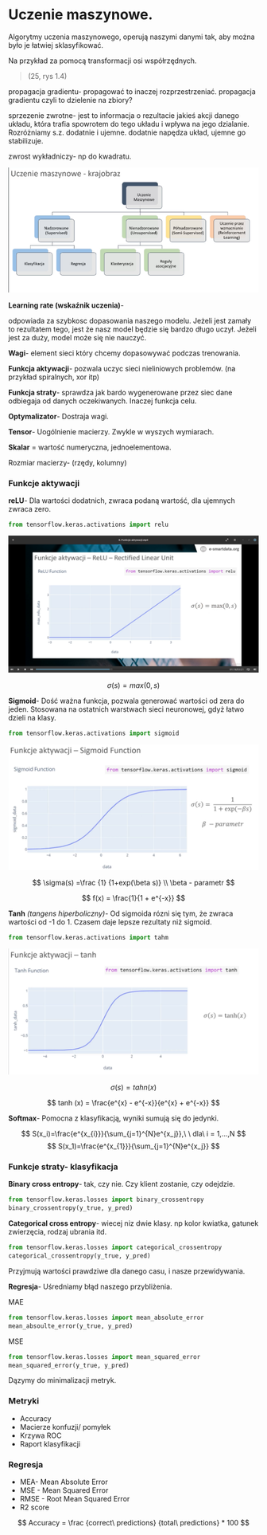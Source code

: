 # Uczenie maszynowe.

Algorytmy uczenia maszynowego, operują naszymi danymi tak, aby można było je łatwiej sklasyfikować.

Na przykład za pomocą transformacji osi współrzędnych.

> (25, rys 1.4)
>

propagacja gradientu- propagować to inaczej rozprzestrzeniać.  propagacja gradientu czyli to dzielenie na zbiory?

sprzezenie zwrotne- jest to informacja o rezultacie jakieś akcji danego układu, która trafia spowrotem do tego układu i wpływa na jego dzialanie. Rozróżniamy s.z. dodatnie i ujemne. dodatnie napędza układ, ujemne go stabilizuje. 

zwrost wykładniczy- np do kwadratu.

![uczenie maszynowe krajobraz](image-20200529114127559.png)

**Learning rate (wskaźnik uczenia)**- 

odpowiada za szybkosc dopasowania naszego modelu. Jeżeli jest zamały to rezultatem tego, jest że nasz model będzie się bardzo długo uczył. Jeżeli jest za duży, model może się nie nauczyć.

**Wagi**- element sieci który chcemy dopasowywać podczas trenowania.

**Funkcja aktywacji**- pozwala uczyc sieci  nieliniowych problemów. (na przykład spiralnych, xor itp)

**Funkcja straty**- sprawdza jak bardo wygenerowane przez siec dane odbiegaja od danych oczekiwanych. Inaczej funkcja celu.

**Optymalizator**- Dostraja wagi.

**Tensor**- Uogólnienie macierzy. Zwykle w wyszych wymiarach.

**Skalar** = wartość numeryczna, jednoelementowa.

Rozmiar macierzy- (rzędy, kolumny)

### Funkcje aktywacji

**reLU**- Dla wartości dodatnich, zwraca podaną wartość, dla ujemnych zwraca zero.


```python
from tensorflow.keras.activations import relu
```

![reLU](image-20200529130732910.png)

$$
σ(s) = max(0,s)
$$



**Sigmoid**- Dość ważna funkcja, pozwala generować wartości od zera do jeden. Stosowana na ostatnich warstwach sieci neuronowej, gdyż łatwo dzieli na klasy.


```python
from tensorflow.keras.activations import sigmoid
```

![Sigmoid](image-20200529131220763.png)


$$
\sigma(s) =\frac {1} {1+exp(\beta s)}
\\
\beta - parametr
$$

$$
f(x) = \frac{1}{1 + e^{-x}}
$$

**Tanh** *(tangens hiperboliczny)*- Od sigmoida rózni się tym, że zwraca wartości od -1 do 1.  Czasem daje lepsze rezultaty niż sigmoid.

```python
from tensorflow.keras.activations import tahm
```

![tahm](image-20200529133032759.png)

$$
\sigma (s) = tahn(x)
$$

$$
tanh (x) = \frac{e^{x} - e^{-x}}{e^{x} + e^{-x}}
$$

**Softmax**- Pomocna z klasyfikacją, wyniki sumują się do jedynki.




$$
S(x_i)=\frac{e^{x_{i}}}{\sum_{j=1}^{N}e^{x_j}},\ \ dla\ i = 1,...,N
$$
$$
S(x_1)=\frac{e^{x_{1}}}{\sum_{j=1}^{N}e^{x_j}}
$$

### Funkcje straty- klasyfikacja

**Binary cross entropy**- tak, czy nie. Czy klient zostanie, czy odejdzie.

```python
from tensorflow.keras.losses import binary_crossentropy
binary_crossentropy(y_true, y_pred)
```

**Categorical cross entropy**- wiecej niz dwie klasy. np kolor kwiatka, gatunek zwierzęcia, rodzaj ubrania itd.

```python
from tensorflow.keras.losses import categorical_crossentropy
categorical_crossentropy(y_true, y_pred)
```

Przyjmują wartości prawdziwe dla danego casu, i nasze przewidywania.

**Regresja**- Uśredniamy błąd naszego przybliżenia.

MAE

```python
from tensorflow.keras.losses import mean_absolute_error
mean_absoulte_error(y_true, y_pred)
```

MSE

```python
from tensorflow.keras.losses import mean_squared_error
mean_squared_error(y_true, y_pred)
```

Dązymy do minimalizacji metryk.

### Metryki

- Accuracy
- Macierze konfuzji/ pomyłek
- Krzywa ROC
- Raport klasyfikacji

###  Regresja

- MEA- Mean Absolute Error
- MSE - Mean Squared Error
- RMSE - Root Mean Squared Error
- R2 score

$$
Accuracy = \frac {correct\ predictions} {total\ predictions} * 100
$$


